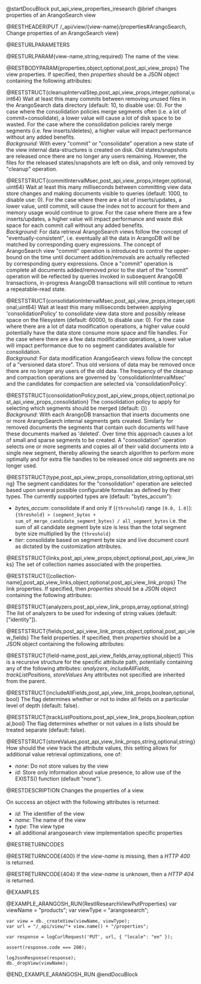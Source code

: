 @startDocuBlock put_api_view_properties_iresearch
@brief changes properties of an ArangoSearch view

@RESTHEADER{PUT /_api/view/{view-name}/properties#ArangoSearch, Change properties of an ArangoSearch view}

@RESTURLPARAMETERS

@RESTURLPARAM{view-name,string,required}
The name of the view.

@RESTBODYPARAM{properties,object,optional,post_api_view_props}
The view properties. If specified, then *properties* should be a JSON object
containing the following attributes:

@RESTSTRUCT{cleanupIntervalStep,post_api_view_props,integer,optional,uint64}
Wait at least this many commits between removing unused files in the
ArangoSearch data directory (default: 10, to disable use: 0).
For the case where the consolidation policies merge segments often (i.e. a lot
of commit+consolidate), a lower value will cause a lot of disk space to be
wasted.
For the case where the consolidation policies rarely merge segments (i.e. few
inserts/deletes), a higher value will impact performance without any added
benefits.<br/>
_Background:_
  With every "commit" or "consolidate" operation a new state of the view
  internal data-structures is created on disk.
  Old states/snapshots are released once there are no longer any users
  remaining.
  However, the files for the released states/snapshots are left on disk, and
  only removed by "cleanup" operation.

@RESTSTRUCT{commitIntervalMsec,post_api_view_props,integer,optional,uint64}
Wait at least this many milliseconds between committing view data store
changes and making documents visible to queries (default: 1000, to disable
use: 0).
For the case where there are a lot of inserts/updates, a lower value, until
commit, will cause the index not to account for them and memory usage would
continue to grow.
For the case where there are a few inserts/updates, a higher value will impact
performance and waste disk space for each commit call without any added
benefits.<br/>
_Background:_
  For data retrieval ArangoSearch views follow the concept of
  "eventually-consistent", i.e. eventually all the data in ArangoDB will be
  matched by corresponding query expressions.
  The concept of ArangoSearch view "commit" operation is introduced to
  control the upper-bound on the time until document addition/removals are
  actually reflected by corresponding query expressions.
  Once a "commit" operation is complete all documents added/removed prior to
  the start of the "commit" operation will be reflected by queries invoked in
  subsequent ArangoDB transactions, in-progress ArangoDB transactions will
  still continue to return a repeatable-read state.


@RESTSTRUCT{consolidationIntervalMsec,post_api_view_props,integer,optional,uint64}
Wait at least this many milliseconds between applying 'consolidationPolicy' to
consolidate view data store and possibly release space on the filesystem
(default: 60000, to disable use: 0).
For the case where there are a lot of data modification operations, a higher
value could potentially have the data store consume more space and file handles.
For the case where there are a few data modification operations, a lower value
will impact performance due to no segment candidates available for
consolidation.<br/>
_Background:_
  For data modification ArangoSearch views follow the concept of a
  "versioned data store". Thus old versions of data may be removed once there
  are no longer any users of the old data. The frequency of the cleanup and
  compaction operations are governed by 'consolidationIntervalMsec' and the
  candidates for compaction are selected via 'consolidationPolicy'.


@RESTSTRUCT{consolidationPolicy,post_api_view_props,object,optional,post_api_view_props_consolidation}
The consolidation policy to apply for selecting which segments should be merged
(default: {})<br/>
_Background:_
  With each ArangoDB transaction that inserts documents one or more
  ArangoSearch internal segments gets created.
  Similarly for removed documents the segments that contain such documents
  will have these documents marked as 'deleted'.
  Over time this approach causes a lot of small and sparse segments to be
  created.
  A "consolidation" operation selects one or more segments and copies all of
  their valid documents into a single new segment, thereby allowing the
  search algorithm to perform more optimally and for extra file handles to be
  released once old segments are no longer used.


@RESTSTRUCT{type,post_api_view_props_consolidation,string,optional,string}
The segment candidates for the "consolidation" operation are selected based
upon several possible configurable formulas as defined by their types.
The currently supported types are (default: "bytes_accum"):
- *bytes_accum*: consolidate if and only if (`{threshold}` range `[0.0, 1.0]`):
  `{threshold} > (segment_bytes + sum_of_merge_candidate_segment_bytes) / all_segment_bytes`
  i.e. the sum of all candidate segment byte size is less than the total
  segment byte size multiplied by the `{threshold}`
- *tier*: consolidate based on segment byte size and live document count
  as dictated by the customization attributes.


@RESTSTRUCT{links,post_api_view_props,object,optional,post_api_view_links}
The set of collection names associated with the properties.


@RESTSTRUCT{[collection-name],post_api_view_links,object,optional,post_api_view_link_props}
The link properties. If specified, then *properties* should be a JSON object
containing the following attributes:

@RESTSTRUCT{analyzers,post_api_view_link_props,array,optional,string}
The list of analyzers to be used for indexing of string values
(default: ["identity"]).


@RESTSTRUCT{fields,post_api_view_link_props,object,optional,post_api_view_fields}
The field properties. If specified, then *properties* should be a JSON object
containing the following attributes:

@RESTSTRUCT{field-name,post_api_view_fields,array,optional,object}
This is a recursive structure for the specific attribute path, potentially
containing any of the following attributes:
*analyzers*, *includeAllFields*, *trackListPositions*, *storeValues*
Any attributes not specified are inherited from the parent.


@RESTSTRUCT{includeAllFields,post_api_view_link_props,boolean,optional,bool}
The flag determines whether or not to index all fields on a particular level of
depth (default: false).

@RESTSTRUCT{trackListPositions,post_api_view_link_props,boolean,optional,bool}
The flag determines whether or not values in a lists should be treated separate
(default: false).

@RESTSTRUCT{storeValues,post_api_view_link_props,string,optional,string}
How should the view track the attribute values, this setting allows for
additional value retrieval optimizations, one of:
- *none*: Do not store values by the view
- *id*: Store only information about value presence, to allow use of the EXISTS() function
(default "none").


@RESTDESCRIPTION
Changes the properties of a view.

On success an object with the following attributes is returned:
- *id*: The identifier of the view
- *name*: The name of the view
- *type*: The view type
- all additional arangosearch view implementation specific properties

@RESTRETURNCODES

@RESTRETURNCODE{400}
If the *view-name* is missing, then a *HTTP 400* is returned.

@RESTRETURNCODE{404}
If the *view-name* is unknown, then a *HTTP 404* is returned.

@EXAMPLES

@EXAMPLE_ARANGOSH_RUN{RestIResearchViewPutProperties}
    var viewName = "products";
    var viewType = "arangosearch";

    var view = db._createView(viewName, viewType);
    var url = "/_api/view/"+ view.name() + "/properties";

    var response = logCurlRequest('PUT', url, { "locale": "en" });

    assert(response.code === 200);

    logJsonResponse(response);
    db._dropView(viewName);
@END_EXAMPLE_ARANGOSH_RUN
@endDocuBlock
